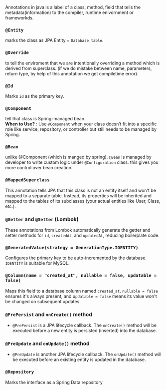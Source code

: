 Annotations in java is a label of a class, method, field that tells the metadata(information) to the compiler, runtime enivornment or frameworkds.  
### `@Entity`  
marks the class as JPA Entity = `Database table`.  

### `@Override`  
to tell the enviroment that we are intentionally overriding a method which is derived from superclass. (if we do mistake between name, parameters, return type, by help of this annotation we get compiletime error).  

### `@Id`  
Marks `id` as the primary key.

### `@Component`  
tell that class is Spring-managed bean.  
**When to Use?** : Use `@Component` when your class doesn’t fit into a specific role like service, repository, or controller but still needs to be managed by Spring.  

### `@Bean`  
unlike @Component (which is manged by spring), `@Bean` is managed by developer to write custom logic under `@Configuration` class. this gives you more control over bean creation.  

### `@MappedSuperclass`  
This annotation tells JPA that this class is not an entity itself and won't be mapped to a separate table. Instead, its properties will be inherited and mapped to the tables of its subclasses (your actual entities like User, Class, etc.).  

### `@Getter` and `@Setter` (Lombok)  
These annotations from Lombok automatically generate the getter and setter methods for `id`, `createdAt`, and `updatedAt`, reducing boilerplate code.

### `@GeneratedValue(strategy = GenerationType.IDENTITY)`
Configures the primary key to be auto-incremented by the database. `IDENTITY` is suitable for MySQL.  

### `@Column(name = "created_at", nullable = false, updatable = false)`  
Maps this field to a database column named `created_at`. `nullable = false` ensures it's always present, and u`pdatable = false` means its value won't be changed on subsequent updates.  

### `@PrePersist` and `onCreate()` method  
- `@PrePersist` is a JPA lifecycle callback. The `onCreate()` method will be executed before a new entity is persisted (inserted) into the database.

### `@PreUpdate` and `onUpdate()` method  
- `@PreUpdate` is another JPA lifecycle callback. The `onUpdate()` method will be executed before an existing entity is updated in the database.  

### `@Repository`  
Marks the interface as a Spring Data repository